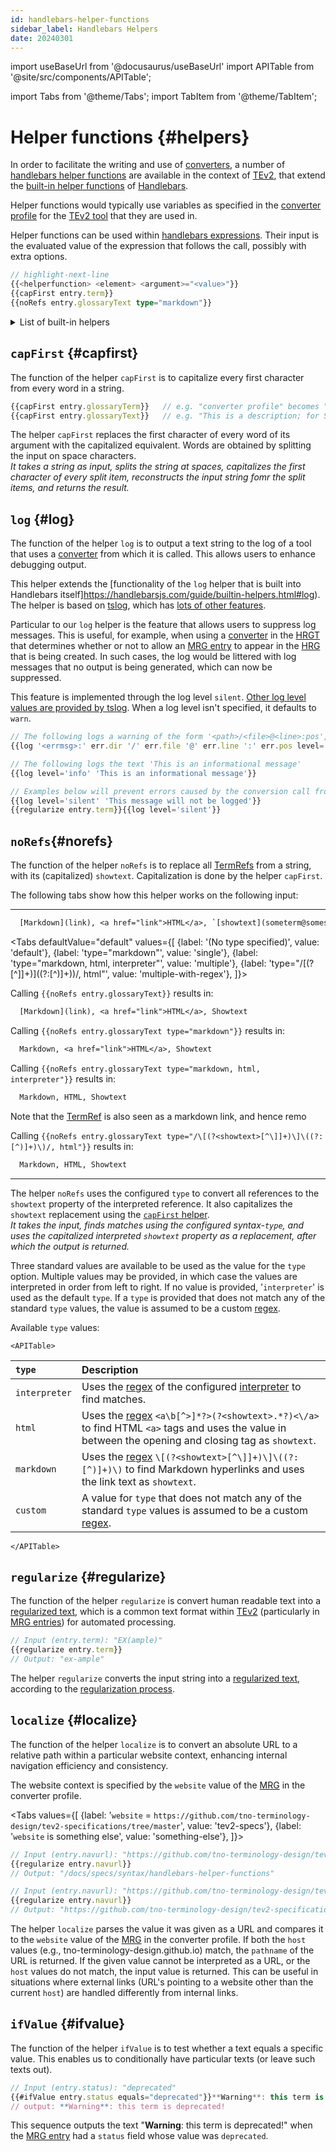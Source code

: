 ```yaml
---
id: handlebars-helper-functions
sidebar_label: Handlebars Helpers
date: 20240301
---
```


import useBaseUrl from '@docusaurus/useBaseUrl'
import APITable from '@site/src/components/APITable';

import Tabs from '@theme/Tabs';
import TabItem from '@theme/TabItem';

# Helper functions {#helpers}

In order to facilitate the writing and use of [converters](@), a number of [handlebars helper functions](https://handlebarsjs.com/guide/expressions.html) are available in the context of [TEv2](@), that extend the [built-in helper functions](https://handlebarsjs.com/guide/builtin-helpers.html) of [Handlebars](https://handlebarsjs.com/guide/#what-is-handlebars). 

Helper functions would typically use variables as specified in the [converter profile](converter-profile#object-spec@) for the [TEv2 tool](@) that they are used in.

Helper functions can be used within [handlebars expressions](https://handlebarsjs.com/guide/expressions.html). Their input is the evaluated value of the expression that follows the call, possibly with extra options.

```ts title="helper function syntax format"
// highlight-next-line
{{<helperfunction> <element> <argument>="<value>"}}
{{capFirst entry.term}}
{{noRefs entry.glossaryText type="markdown"}}
```
<details>
  <summary>List of built-in helpers</summary>

Here is a summary of the handlebar helpers that can always be used; you can click on the helper to navigate to a more detailed description of how they work (with examples):

| Helper | Functional summary |
| :----- | :----------------- |
| [`#if`](https://handlebarsjs.com/guide/builtin-helpers.html#if)         | conditionally render a text block. |
| [`#unless`](https://handlebarsjs.com/guide/builtin-helpers.html#unless) | this is the inverse of `#if`. |
| [`#each`](https://handlebarsjs.com/guide/builtin-helpers.html#each)     | Iterates over a list of elements. Inside the block, you can use `this` to reference the element being iterated over. |
| [`#with`](https://handlebarsjs.com/guide/builtin-helpers.html#with)     | Enables you to change the evaluation context of template-parts. |
| [`lookup`](https://handlebarsjs.com/guide/builtin-helpers.html#lookup) | Allows for dynamic parameter resolution using Handlebars variables. |

</details>

## `capFirst` {#capfirst}

The function of the helper `capFirst` is to capitalize every first character from every word in a string.

```ts title="Examples for 'capFirst'"
{{capFirst entry.glossaryTerm}}   // e.g. "converter profile" becomes "Converter Profile"
{{capFirst entry.glossaryText}}   // e.g. "This is a description; for SOME TERM" becomes "This Is A Description; For SOME TERM"
```

The helper `capFirst` replaces the first character of every word of its argument with the capitalized equivalent. 
Words are obtained by splitting the input on space characters.<br/>
*It takes a string as input, splits the string at spaces, capitalizes the first character of every split item,
reconstructs the input string fomr the split items, and returns the result.*

## `log` {#log}

The function of the helper `log` is to output a text string to the log of a tool that uses a [converter](@) from which it is called. This allows users to enhance debugging output.

This helper extends the [functionality of the `log` helper that is built into Handlebars itself]https://handlebarsjs.com/guide/builtin-helpers.html#log). The helper is based on [tslog](https://tslog.js.org), which has [lots of other features](https://tslog.js.org/#/?id=all-features).

Particular to our `log` helper is the feature that allows users to suppress log messages. This is useful, for example, when using a [converter](@) in the [HRGT](@) that determines whether or not to allow an [MRG entry](@) to appear in the [HRG](@) that is being created. In such cases, the log would be littered with log messages that no output is being generated, which can now be suppressed.

This feature is implemented through the log level `silent`. [Other log level values are provided by tslog](https://tslog.js.org/#/?id=default-log-level). When a log level isn't specified, it defaults to `warn`.

```ts title="Examples for 'log'"
// The following logs a warning of the form '<path>/<file>@<line>:pos', which specifies where an error occurred.
{{log '<errmsg>:' err.dir '/' err.file '@' err.line ':' err.pos level='warn'}}"

// The following logs the text 'This is an informational message'
{{log level='info' 'This is an informational message'}}

// Examples below will prevent errors caused by the conversion call from being logged
{{log level='silent' 'This message will not be logged'}}
{{regularize entry.term}}{{log level='silent'}}
```

## `noRefs`{#norefs}

The function of the helper `noRefs` is to replace all [TermRefs](@) from a string, with its (capitalized) `showtext`. Capitalization is done by the helper `capFirst`.

The following tabs show how this helper works on the following input:

-----

``` txt
  [Markdown](link), <a href="link">HTML</a>, `[showtext](someterm@somescope)`
```

<Tabs
  defaultValue="default"
  values={[
    {label: '(No type specified)',                                 value: 'default'},
    {label: 'type="markdown"',                                     value: 'single'},
    {label: 'type="markdown, html, interpreter"',                  value: 'multiple'},
    {label: 'type="/\[(?<showtext>[^\]]+)\]\((?:[^)]+)\)/, html"', value: 'multiple-with-regex'},
  ]}>

<TabItem value="default">

Calling `{{noRefs entry.glossaryText}}` results in:

``` txt
  [Markdown](link), <a href="link">HTML</a>, Showtext
```

</TabItem>

<TabItem value="single">

Calling `{{noRefs entry.glossaryText type="markdown"}}` results in:

```txt
  Markdown, <a href="link">HTML</a>, Showtext
```

</TabItem>

<TabItem value="multiple">

Calling `{{noRefs entry.glossaryText type="markdown, html, interpreter"}}` results in:

```txt
  Markdown, HTML, Showtext
```

Note that the [TermRef](@) is also seen as a markdown link, and hence remo

</TabItem>

<TabItem value="multiple-with-regex">

Calling `{{noRefs entry.glossaryText type="/\[(?<showtext>[^\]]+)\]\((?:[^)]+)\)/, html"}}` results in:

```txt
  Markdown, HTML, Showtext
```

</TabItem>

</Tabs>

-----

The helper `noRefs` uses the configured `type` to convert all references to the `showtext` property of the interpreted reference.
It also capitalizes the `showtext` replacement using the [`capFirst` helper](#capfirst).<br/>
*It takes the input, finds matches using the configured syntax-`type`, and uses the capitalized interpreted `showtext` property as a replacement, after which the output is returned.*

Three standard values are available to be used as the value for the `type` option. Multiple values may be provided, in which case the values are interpreted in order from left to right. If no value is provided, '`interpreter`' is used as the default `type`. If a `type` is provided that does not match any of the standard `type` values, the value is assumed to be a custom [regex](@).

Available `type` values:

```mdx-code-block
<APITable>
```

| `type`        | Description |
| :------------ | :---------- |
| `interpreter` | Uses the [regex](@) of the configured [interpreter](#interpreter) to find matches. |
| `html`        | Uses the [regex](@) `<a\b[^>]*?>(?<showtext>.*?)<\/a>` to find HTML `<a>` tags and uses the value in between the opening and closing tag as `showtext`. |
| `markdown`    | Uses the [regex](@) `\[(?<showtext>[^\]]+)\]\((?:[^)]+)\)` to find Markdown hyperlinks and uses the link text as `showtext`. |
| `custom`      | A value for `type` that does not match any of the standard `type` values is assumed to be a custom [regex](@). |

```mdx-code-block
</APITable>
```

## `regularize` {#regularize}

The function of the helper `regularize` is convert human readable text into a [regularized text](@), which is a common text format within [TEv2](@) (particularly in [MRG entries](@)) for automated processing.

```ts title="Examples for 'Regularize'"
// Input (entry.term): "EX(ample)"
{{regularize entry.term}}
// Output: "ex-ample"
```
The helper `regularize` converts the input string into a [regularized text](@), according to the [regularization process](regularized-text#regularization-process@).

## `localize` {#localize}

The function of the helper `localize` is to convert an absolute URL to a relative path within a particular website context, enhancing internal navigation efficiency and consistency.

The website context is specified by the `website` value of the [MRG](@) in the converter profile.

<Tabs
  values={[
    {label: '`website` = `https://github.com/tno-terminology-design/tev2-specifications/tree/master`', value: 'tev2-specs'},
    {label: '`website` is something else', value: 'something-else'},
  ]}>

<TabItem value="tev2-specs">

```ts title="Examples for 'localize'"
// Input (entry.navurl): "https://github.com/tno-terminology-design/tev2-specifications/tree/master/docs/specs/syntax/handlebars-helper-functions"
{{regularize entry.navurl}}
// Output: "/docs/specs/syntax/handlebars-helper-functions"
```

</TabItem>

<TabItem value="something-else">

```ts title="Examples for 'localize'"
// Input (entry.navurl): "https://github.com/tno-terminology-design/tev2-specifications/tree/master/docs/specs/syntax/handlebars-helper-functions"
{{regularize entry.navurl}}
// Output: "https://github.com/tno-terminology-design/tev2-specifications/tree/master/docs/specs/syntax/handlebars-helper-functions"
```

</TabItem>

</Tabs>

The helper `localize` parses the value it was given as a URL and compares it to the `website` value of the [MRG](@) in the converter profile. If both the `host` values (e.g., tno-terminology-design.github.io) match, the `pathname` of the URL is returned. If the given value cannot be interpreted as a URL, or the `host` values do not match, the input value is returned. This can be useful in situations where external links (URL's pointing to a website other than the current `host`) are handled differently from internal links.

## `ifValue` {#ifvalue}

The function of the helper `ifValue` is to test whether a text equals a specific value. This enables us to conditionally have particular texts (or leave such texts out).

```ts title="Examples for 'ifValue'"
// Input (entry.status): "deprecated"
{{#ifValue entry.status equals="deprecated"}}**Warning**: this term is deprecated!{{/ifValue}}
// output: **Warning**: this term is deprecated!
```
This sequence outputs the text "**Warning**: this term is deprecated!" when the [MRG entry](@) had a `status` field whose value was `deprecated`.
